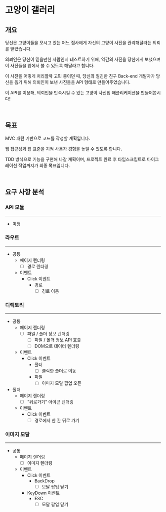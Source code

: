 # 고양이 갤러리

## 개요

당신은 고양이들을 모시고 있는 어느 집사에게 자신의 고양이 사진을 관리해달라는 의뢰를 받았습니다.

의뢰인은 당신이 믿을만한 사람인지 테스트하기 위해, 약간의 사진을 당신에게 보냈으며 이 사진들을 웹에서 볼 수 있도록 해달라고 합니다.

이 사진을 어떻게 처리할까 고민 중이던 때, 당신의 절친한 친구 Back-end 개발자가 당신을 돕기 위해 의뢰인이 보낸 사진들을 API 형태로 만들어주었습니다.

이 API를 이용해, 의뢰인을 만족시킬 수 있는 고양이 사진첩 애플리케이션을 만들어봅시다!

<br>

## 목표

MVC 패턴 기반으로 코드를 작성할 계획입니다.

웹 접근성과 웹 표준을 지켜 사용자 경험을 높일 수 있도록 합니다.

TDD 방식으로 기능을 구현해 나갈 계획이며,
프로젝트 완료 후 타입스크립트로 마이그레이션 작업까지가 최종 목표입니다.

<br>

## 요구 사항 분석

### API 모듈

---

- 미정

### 라우트

---

- 공통
  - 페이지 렌더링
    - [ ] 경로 렌더링
  - 이벤트
    - Click 이벤트
      - 경로
        - [ ] 경로 이동

### 디렉토리

---

- 공통
  - 페이지 렌더링
    - [ ] 파일 / 폴더 정보 렌더링
      - [ ] 파일 / 폴더 정보 API 호출
      - [ ] DOM으로 데이터 렌더링
  - 이벤트
    - Click 이벤트
      - 폴더
        - [ ] 클릭한 폴더로 이동
      - 파일
        - [ ] 이미지 모달 팝업 오픈
- 폴더
  - 페이지 렌더링
    - [ ] "뒤로가기" 아이콘 렌더링
  - 이벤트
    - Click 이벤트
      - [ ] 경로에서 한 칸 뒤로 가기

### 이미지 모달

---

- 공통
  - 페이지 렌더링
    - [ ] 이미지 렌더링
  - 이벤트
    - Click 이벤트
      - BackDrop
        - [ ] 모달 팝업 닫기
    - KeyDown 이벤트
      - ESC
        - [ ] 모달 팝업 닫기
